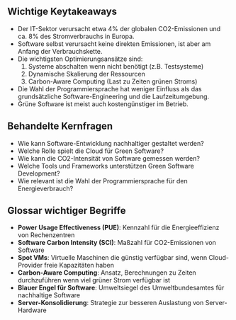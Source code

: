 ## Wichtige Keytakeaways

- Der IT-Sektor verursacht etwa 4% der globalen CO2-Emissionen und ca. 8% des Stromverbrauchs in Europa.
- Software selbst verursacht keine direkten Emissionen, ist aber am Anfang der Verbrauchskette.
- Die wichtigsten Optimierungsansätze sind:
  1. Systeme abschalten wenn nicht benötigt (z.B. Testsysteme)
  2. Dynamische Skalierung der Ressourcen
  3. Carbon-Aware Computing (Last zu Zeiten grünen Stroms)
- Die Wahl der Programmiersprache hat weniger Einfluss als das grundsätzliche Software-Engineering und die Laufzeitumgebung.
- Grüne Software ist meist auch kostengünstiger im Betrieb.

## Behandelte Kernfragen

- Wie kann Software-Entwicklung nachhaltiger gestaltet werden?
- Welche Rolle spielt die Cloud für Green Software?
- Wie kann die CO2-Intensität von Software gemessen werden?
- Welche Tools und Frameworks unterstützen Green Software Development?
- Wie relevant ist die Wahl der Programmiersprache für den Energieverbrauch?

## Glossar wichtiger Begriffe

- **Power Usage Effectiveness (PUE)**: Kennzahl für die Energieeffizienz von Rechenzentren
- **Software Carbon Intensity (SCI)**: Maßzahl für CO2-Emissionen von Software
- **Spot VMs**: Virtuelle Maschinen die günstig verfügbar sind, wenn Cloud-Provider freie Kapazitäten haben
- **Carbon-Aware Computing**: Ansatz, Berechnungen zu Zeiten durchzuführen wenn viel grüner Strom verfügbar ist
- **Blauer Engel für Software**: Umweltsiegel des Umweltbundesamtes für nachhaltige Software
- **Server-Konsolidierung**: Strategie zur besseren Auslastung von Server-Hardware
